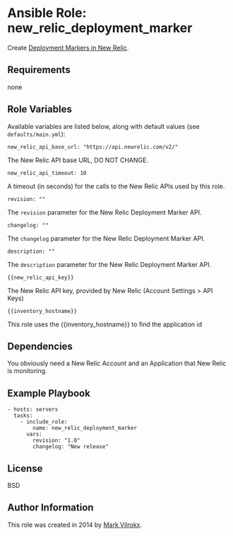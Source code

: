 # Ansible Role: new_relic_deployment_marker

Create [Deployment Markers in New Relic](https://docs.newrelic.com/docs/apm/new-relic-apm/maintenance/record-monitor-deployments).

## Requirements

none

## Role Variables

Available variables are listed below, along with default values (see `defaults/main.yml`):

    new_relic_api_base_url: "https://api.newrelic.com/v2/"

The New Relic API base URL, DO NOT CHANGE.

    new_relic_api_timeout: 10

A timeout (in seconds) for the calls to the New Relic APIs used by this role.

    revision: ""

The `revision` parameter for the New Relic Deployment Marker API.

    changelog: ""

The `changelog` parameter for the New Relic Deployment Marker API.

    description: ""

The `description` parameter for the New Relic Deployment Marker API.

    {{new_relic_api_key}}

The New Relic API key, provided by New Relic (Account Settings > API Keys)

    {{inventory_hostname}}

This role uses the {{inventory_hostname}} to find the application id

## Dependencies

You obviously need a New Relic Account and an Application that New Relic is monitoring.

## Example Playbook

    - hosts: servers
      tasks:
        - include_role:
            name: new_relic_deployment_marker
          vars:
            revision: "1.0"
            changelog: "New release"

## License

BSD

## Author Information

This role was created in 2014 by [Mark Vilrokx](https://www.vilrokx.com/).
